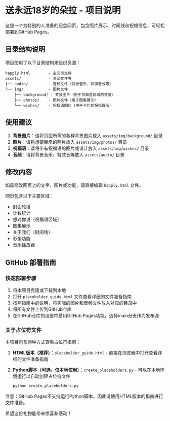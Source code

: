 # 送永远18岁的朵拉 - 项目说明

这是一个为特别的人准备的纪念网页，包含照片展示、时间线和祝福信息，可轻松部署到GitHub Pages。

## 目录结构说明

项目使用了以下目录结构来组织资源：

```
happly.html        - 主网页文件
assets/            - 资源文件夹
├── audio/         - 音频文件（背景音乐、彩蛋音效等）
└── img/           - 图片文件
    ├── background/ - 背景图片（用于页面各区域的背景）
    ├── photos/    - 照片文件（用于图集展示）
    └── wishes/    - 祝福语图片（用于卡片式祝福展示）
```

## 使用建议

1. **背景图片**：请将页面所需的各种背景图片放入 `assets/img/background/` 目录
2. **照片**：请将想要展示的照片放入 `assets/img/photos/` 目录
3. **祝福语**：请将带有祝福语的图片或设计放入 `assets/img/wishes/` 目录
4. **音频**：请将背景音乐、特效音等放入 `assets/audio/` 目录

## 修改内容

如需修改网页上的文字、图片或功能，请直接编辑 `happly.html` 文件。

网页包含以下主要区域：
- 封面轮播
- 计数统计
- 想对你说（祝福语区域）
- 图集展示
- 关于我们（时间线）
- 彩蛋功能
- 音乐播放器

## GitHub 部署指南

### 快速部署步骤

1. 将本项目克隆或下载到本地
2. 打开 `placeholder_guide.html` 文件查看详细的文件准备指南
3. 按照指南中的说明，将实际的图片和音频文件放入对应的目录中
4. 将所有文件上传到GitHub仓库
5. 在GitHub仓库的设置中启用GitHub Pages功能，选择main分支作为发布源

### 关于占位符文件

本项目包含两种方式查看占位符指南：

1. **HTML版本（推荐）**：`placeholder_guide.html` - 直接在浏览器中打开查看详细的文件准备指南

2. **Python脚本（可选，仅本地使用）**：`create_placeholders.py` - 可以在本地环境运行以自动创建占位符文件
   ```bash
   python create_placeholders.py
   ```

注意：GitHub Pages不支持运行Python脚本，因此请使用HTML版本的指南进行文件准备。

希望这份礼物能带来惊喜和感动！